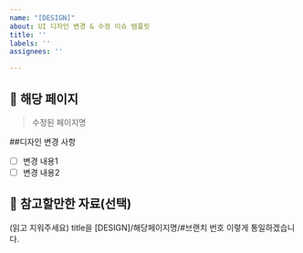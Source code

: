 ```yaml
---
name: "[DESIGN]"
about: UI 디자인 변경 & 수정 이슈 템플릿
title: ''
labels: ''
assignees: ''

---
```


## 📄 해당 페이지

> 수정된 페이지명

##디자인 변경 사항

- [ ] 변경 내용1
- [ ] 변경 내용2

## 🫡 참고할만한 자료(선택)

(읽고 지워주세요)
title을 [DESIGN]/해당페이지명/#브랜치 번호
이렇게 통일하겠습니다.
